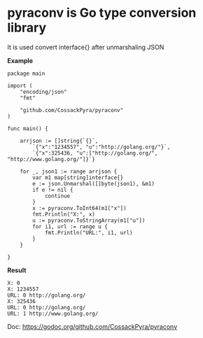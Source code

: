 # pyraconv is Go type conversion library 

It is used convert interface{} after unmarshaling JSON

__Example__

    package main
    
    import (
    	"encoding/json"
    	"fmt"
    
    	"github.com/CossackPyra/pyraconv"
    )
    
    func main() {
    
    	arrjson := []string{`{}`,
    		`{"x":"1234557", "u":"http://golang.org/"}`,
    		`{"x":325436, "u":["http://golang.org/", "http://www.golang.org/"]}`}
    
    	for _, json1 := range arrjson {
    		var m1 map[string]interface{}
    		e := json.Unmarshal([]byte(json1), &m1)
    		if e != nil {
    			continue
    		}
    		x := pyraconv.ToInt64(m1["x"])
    		fmt.Println("X:", x)
    		u := pyraconv.ToStringArray(m1["u"])
    		for i1, url := range u {
    			fmt.Println("URL:", i1, url)
    		}
    	}
    
    }

__Result__

    X: 0
    X: 1234557
    URL: 0 http://golang.org/
    X: 325436
    URL: 0 http://golang.org/
    URL: 1 http://www.golang.org/


Doc: https://godoc.org/github.com/CossackPyra/pyraconv
